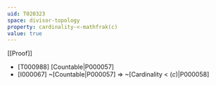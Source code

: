 ```yaml
---
uid: T020323
space: divisor-topology
property: cardinality-<-mathfrak(c)
value: true
---
```

[[Proof]]

* [T000988] [Countable|P000057]
* [I000067] ~[Countable|P000057] => ~[Cardinality < $\mathfrak(c)$|P000058]

